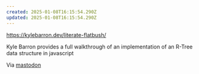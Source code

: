 ```yaml
---
created: 2025-01-08T16:15:54.290Z
updated: 2025-01-08T16:15:54.290Z
---
```

https://kylebarron.dev/literate-flatbush/

Kyle Barron provides a full walkthrough of an implementation of an R-Tree data structure in javascript

Via [mastodon](https://mapstodon.space/@kylebarron/113793502761102576)